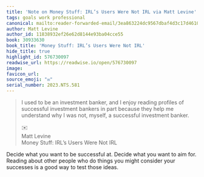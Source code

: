 ```yaml
---
title: 'Note on Money Stuff: IRL’s Users Were Not IRL via Matt Levine'
tags: goals work professional
canonical: mailto:reader-forwarded-email/3ea863224dc9567dbaf4d3c17d4610c5
author: Matt Levine
author_id: 11838932ef26e62d8144e93ba04cce55
book: 30933630
book_title: 'Money Stuff: IRL’s Users Were Not IRL'
hide_title: true
highlight_id: 576730097
readwise_url: https://readwise.io/open/576730097
image:
favicon_url:
source_emoji: "✉️"
serial_number: 2023.NTS.581
---
```

> I used to be an investment banker, and I enjoy reading profiles of successful investment bankers in part because they help me understand why I was not, myself, a successful investment banker.
> <div class="quoteback-footer"><div class="quoteback-avatar"><span class="mini-emoji"> ✉️</span></div><div class="quoteback-metadata"><div class="metadata-inner"><span style="display:none">FROM:</span><div aria-label="Matt Levine" class="quoteback-author"> Matt Levine</div><div aria-label="Money Stuff: IRL’s Users Were Not IRL" class="quoteback-title"> Money Stuff: IRL’s Users Were Not IRL</div></div></div></div>

Decide what you want to be successful at. Decide what you want to aim for. Reading about other people who do things you might consider your successes is a good way to test those ideas. 